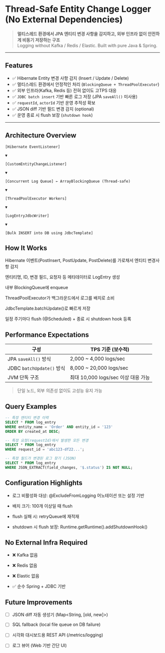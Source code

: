 # Thread-Safe Entity Change Logger (No External Dependencies)

> **멀티스레드 환경에서 JPA 엔티티 변경 사항을 감지하고, 외부 인프라 없이 안전하게 비동기 저장하는 구조**  
> Logging without Kafka / Redis / Elastic. Built with pure Java & Spring.

---

## Features

- ✅ Hibernate Entity 변경 사항 감지 (Insert / Update / Delete)
- ✅ 멀티스레드 환경에서 안정적인 처리 (`BlockingQueue + ThreadPoolExecutor`)
- ✅ 외부 인프라(Kafka, Redis 등) 전혀 없이도 고TPS 대응
- ✅ `JDBC batch insert` 기반 빠른 로그 저장 (JPA `saveAll()` 미사용)
- ✅ `requestId`, `actorId` 기반 운영 추적성 확보
- ✅ JSON diff 기반 필드 변경 감지 (optional)
- ✅ 운영 종료 시 flush 보장 (`shutdown hook`)

---

## Architecture Overview

```
[Hibernate EventListener]

▼

[CustomEntityChangeListener]

▼

[Concurrent Log Queue] ← ArrayBlockingQueue (Thread-safe)

▼

[ThreadPoolExecutor Workers]

▼

[LogEntryJdbcWriter]

▼

[Bulk INSERT into DB using JdbcTemplate]
```

##  How It Works
Hibernate 이벤트(PostInsert, PostUpdate, PostDelete)를 가로채서 엔티티 변경사항 감지

엔티티명, ID, 변경 필드, 요청자 등 메타데이터로 LogEntry 생성

내부 BlockingQueue에 enqueue

ThreadPoolExecutor가 백그라운드에서 로그를 배치로 소비

JdbcTemplate.batchUpdate()로 빠르게 저장

일정 주기마다 flush (@Scheduled) + 종료 시 shutdown hook 등록

##  Performance Expectations
| 구성                      | TPS 기준 (보수적)                |
| ----------------------- | --------------------------- |
| JPA `saveAll()` 방식      | 2,000 \~ 4,000 logs/sec     |
| JDBC `batchUpdate()` 방식 | 8,000 \~ 20,000 logs/sec    |
| JVM 단독 구조               | 최대 10,000 logs/sec 이상 대응 가능 |


> 단일 노드, 외부 의존성 없이도 고성능 유지 가능

## Query Examples

```sql
-- 특정 엔티티 변경 이력
SELECT * FROM log_entry
WHERE entity_name = 'Order' AND entity_id = '123'
ORDER BY created_at DESC;

-- 특정 요청(requestId)에서 발생한 모든 변경
SELECT * FROM log_entry
WHERE request_id = 'abc123-df22...';

-- 특정 필드가 변경된 로그 찾기 (JSON)
SELECT * FROM log_entry
WHERE JSON_EXTRACT(field_changes, '$.status') IS NOT NULL;
```


## Configuration Highlights
- 로그 비활성화 대상: @ExcludeFromLogging 어노테이션 또는 설정 기반

- 배치 크기: 100개 이상일 때 flush

- flush 실패 시: retryQueue에 재적재

- shutdown 시 flush 보장: Runtime.getRuntime().addShutdownHook()

##  No External Infra Required
- ❌ Kafka 없음

- ❌ Redis 없음

- ❌ Elastic 없음

- ✅ 순수 Spring + JDBC 기반


## Future Improvements
- [ ] JSON diff 자동 생성기 (Map<String, [old, new]>)

- [ ] SQL fallback (local file queue on DB failure)

- [ ] 시각화 대시보드용 REST API (/metrics/logging)

- [ ] 로그 뷰어 (Web 기반 간단 UI)